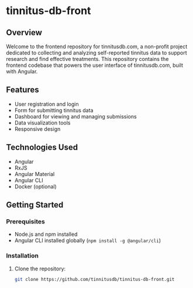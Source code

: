 # tinnitus-db-front

## Overview
Welcome to the frontend repository for tinnitusdb.com, a non-profit project dedicated to collecting and analyzing self-reported tinnitus data to support research and find effective treatments. This repository contains the frontend codebase that powers the user interface of tinnitusdb.com, built with Angular.

## Features
- User registration and login
- Form for submitting tinnitus data
- Dashboard for viewing and managing submissions
- Data visualization tools
- Responsive design

## Technologies Used
- Angular
- RxJS
- Angular Material
- Angular CLI
- Docker (optional)

## Getting Started

### Prerequisites
- Node.js and npm installed
- Angular CLI installed globally (`npm install -g @angular/cli`)

### Installation
1. Clone the repository:
   ```bash
   git clone https://github.com/tinnitusdb/tinnitus-db-front.git
